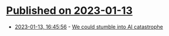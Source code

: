 # [Published on 2023-01-13](index.md)

* [2023-01-13, 16:45:56](https://news.ycombinator.com/item?id=34370310) - [We could stumble into AI catastrophe](https://www.cold-takes.com/how-we-could-stumble-into-ai-catastrophe/)
